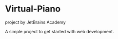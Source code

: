 # Virtual-Piano
project by JetBrains Academy

A simple project to get started with web development.
